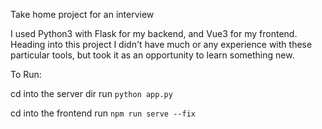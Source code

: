 Take home project for an interview

I used Python3 with Flask for my backend, and Vue3 for my frontend. Heading into this project I didn't have much or any experience with these particular tools, but took it as an opportunity to learn something new.

To Run:

cd into the server dir
run `python app.py`

cd into the frontend
run `npm run serve --fix`
